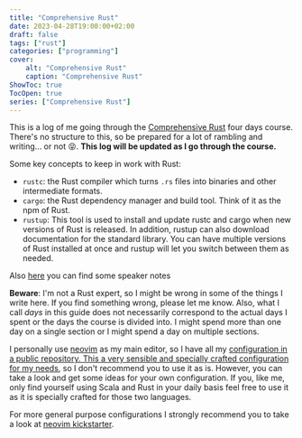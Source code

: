 ```yaml
---
title: "Comprehensive Rust"
date: 2023-04-28T19:00:00+02:00
draft: false
tags: ["rust"]
categories: ["programming"]
cover:
    alt: "Comprehensive Rust"
    caption: "Comprehensive Rust"
ShowToc: true
TocOpen: true
series: ["Comprehensive Rust"]
---
```


This is a log of me going through the [Comprehensive Rust](https://google.github.io/comprehensive-rust/running-the-course/course-structure.html)
four days course. There's no structure to this, so be prepared for a lot of rambling and writing... or not 😝. **This log will be updated as I go through the course.**

Some key concepts to keep in work with Rust:

- `rustc`: the Rust compiler which turns `.rs` files into binaries and other intermediate formats.
- `cargo`: the Rust dependency manager and build tool. Think of it as the npm of Rust.
- `rustup`: This tool is used to install and update rustc and cargo when new versions of Rust is released. In addition, rustup can also download documentation for the standard library. You can have multiple versions of Rust installed at once and rustup will let you switch between them as needed.

Also [here](https://google.github.io/comprehensive-rust/cargo/rust-ecosystem.html#speaker-notes-open) you can find some speaker notes

**Beware**: I'm not a Rust expert, so I might be wrong in some of the things I write here. If you find something wrong, please let me know. Also, what I call _days_ in this guide does
not necessarily correspond to the actual days I spent or the days the course is divided into. I might spend more than one day on a single section or I might spend a day on multiple sections.

I personally use [neovim](https://neovim.io/) as my main editor, so I have all my [configuration in a public repository. This a very sensible and specially crafted configuration
for my needs](https://github.com/samgj18/.dotfiles), so I don't recommend you to use it as is. However, you can take a look and get some ideas for your own configuration. If you, like me, only find yourself using
Scala and Rust in your daily basis feel free to use it as it is specially crafted for those two languages.

For more general purpose configurations I strongly recommend you to take a look at [neovim kickstarter](https://github.com/nvim-lua/kickstart.nvim).
